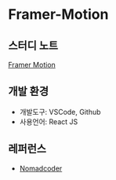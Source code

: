 # Framer-Motion

## 스터디 노트
[Framer Motion](https://velog.io/@bomida/React-Framer-Motion)

## 개발 환경
  - 개발도구: VSCode, Github
  - 사용언어: React JS

## 레퍼런스
  - [Nomadcoder](https://nomadcoders.co/?gclid=Cj0KCQjwm6KUBhC3ARIsACIwxBhCS_ap9R7ZfV9msXf-rAMieBlbzGjk0kC4U_XkIYjY-BATk_zhSZ0aAm9-EALw_wcB)